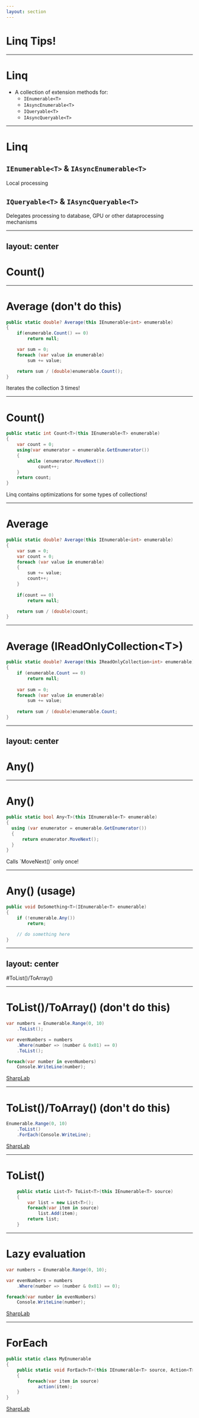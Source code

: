 ```yaml
---
layout: section
---
```


# Linq Tips!

---

# Linq

- A collection of extension methods for:
  - `IEnumerable<T>`
  - `IAsyncEnumerable<T>`
  - `IQueryable<T>`
  - `IAsyncQueryable<T>`

---

# Linq

## `IEnumerable<T>` & `IAsyncEnumerable<T>`

Local processing

## `IQueryable<T>` & `IAsyncQueryable<T>`

Delegates processing to database, GPU or other dataprocessing mechanisms

---
layout: center
---

# Count()

---

# Average (don't do this)

```csharp {all|1|3-4|10|all}
public static double? Average(this IEnumerable<int> enumerable) 
{
    if(enumerable.Count() == 0)
        return null;

    var sum = 0;
    foreach (var value in enumerable)
        sum += value;

    return sum / (double)enumerable.Count();
}
```

<div v-click="4">
Iterates the collection 3 times! 
</div>

---

# Count()

```csharp
public static int Count<T>(this IEnumerable<T> enumerable) 
{
    var count = 0;
    using(var enumerator = enumerable.GetEnumerator())
    {
        while (enumerator.MoveNext())
            count++;
    }
    return count;
}
```

<div v-click="1">
Linq contains optimizations for some types of collections!
</div>

---

# Average 

```csharp {all|3-9|11-12}
public static double? Average(this IEnumerable<int> enumerable) 
{
    var sum = 0;
    var count = 0;
    foreach (var value in enumerable)
    {
        sum += value;
        count++;
    }
    
    if(count == 0)
        return null;

    return sum / (double)count;
}
```

---

# Average (IReadOnlyCollection&lt;T&gt;)

```csharp
public static double? Average(this IReadOnlyCollection<int> enumerable) 
{
    if (enumerable.Count == 0)
        return null;
    
    var sum = 0;
    foreach (var value in enumerable)
        sum += value;
    
    return sum / (double)enumerable.Count;
}
```

---
layout: center
---

# Any()

---

# Any()

```csharp {all|5}
public static bool Any<T>(this IEnumerable<T> enumerable) 
{
  using (var enumerator = enumerable.GetEnumerator())
  {
      return enumerator.MoveNext();
  }
}
```

<div v-click="1">
Calls `MoveNext()` only once!
</div>

--- 

# Any() (usage)

```csharp
public void DoSomething<T>(IEnumerable<T> enumerable) 
{
    if (!enumerable.Any())
        return;

    // do something here
}
```

---
layout: center 
---

#ToList()/ToArray()

--- 

# ToList()/ToArray() (don't do this)

```csharp
var numbers = Enumerable.Range(0, 10)
    .ToList();

var evenNumbers = numbers
    .Where(number => (number & 0x01) == 0)
    .ToList();

foreach(var number in evenNumbers)
    Console.WriteLine(number);
```

[SharpLab](https://sharplab.io/#v2:EYLgxg9gTgpgtADwGwBYA0AXEUCuA7AHwAEAmABgFgAoUgRmqLIAIjaA6AGQEs8BHAbmrUAbgEMoTPDgC2wGFADOTALxMAolOnzRwADYw2AJVF4A5jAAUZNE1pkAlNSbOmbACoRuCjBfuCqIuJMMMIweAByMnKKKpJR8gpOLmwA6gAW8paa0SoAfEwW2fJMAGRMZAhktPYqqg5Jzu6eXN6+/tQAZtAwomBpFmISRRI8waER8YqOVC4stACchZN+1EA==)

---

# ToList()/ToArray() (don't do this)

```csharp
Enumerable.Range(0, 10)
    .ToList()
    .ForEach(Console.WriteLine);
```

[SharpLab](https://sharplab.io/#v2:EYLgxg9gTgpgtADwGwBYA0AXEUCuA7AHwAEAmABgFgAoUgRmqLIAIjaA6AGQEs8BHAbmrUAonhwBbGFACGwADYw2AJWl4A5jAAUZNE1pkAlNSYmmbACoRuAZwyajVU2YBi0YdLAALTawCcB/iA==)

---

# ToList()

```csharp {all|4-5}
    public static List<T> ToList<T>(this IEnumerable<T> source)
    {
        var list = new List<T>();
        foreach(var item in source)
            list.Add(item);
        return list;
    }
```

---

# Lazy evaluation

```csharp
var numbers = Enumerable.Range(0, 10);

var evenNumbers = numbers
    .Where(number => (number & 0x01) == 0);

foreach(var number in evenNumbers)
    Console.WriteLine(number);
```

[SharpLab](https://sharplab.io/#v2:EYLgxg9gTgpgtADwGwBYA0AXEUCuA7AHwAEAmABgFgAoUgRmqLIAIjaA6AGQEs8BHAbmrUAbgEMoTPDgC2wGFADOTALxMAolOnzRwADYw2AJVF4A5jAAUZNE1pkAlIKojxTGMJh4AcjLmKVkr7yCtRMYUxsAOoAFvKWmn4qAHxMFgnyTABkTGQIZLT2KqoOTtQAZtAwomDRFmIS6RI8bh7eQYr2oeGsAJxp7Y7UQA===)

---

# ForEach

```csharp
public static class MyEnumerable
{
    public static void ForEach<T>(this IEnumerable<T> source, Action<T> action)
    {
        foreach(var item in source)
            action(item);
    }
}
```

[SharpLab](https://sharplab.io/#v2:EYLgxg9gTgpgtADwGwBYA0AXEUCuA7AHwAEAmABgFgAoUgRmqLIAIjaUBuB51gOgBkAlngCOnKtQCieHAFsYUAIbAANjB4AlBXgDmMABRk0TWmQCUPAGLQJCsAAs9rAJymxDAMwtaSFiSYBZAE8pWXklVWoAb2omWJZPVh8iFCYrKBt7AB4AFQA+PQw7AQBnL3cc3KZiiBwoMBgjVhIKplsMAQg8Uxi46Ko4gaYAM2gYWwcANwUoJgEMGBlZvCqauphu/sGtto68PTmF1x7YgF9qE6A=)



